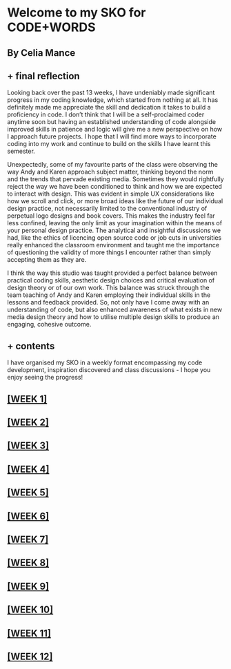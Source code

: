 # Welcome to my SKO for CODE+WORDS
## By Celia Mance

## + final reflection

Looking back over the past 13 weeks, I have undeniably made significant progress in my coding knowledge, which started from nothing at all. It has definitely made me appreciate the skill and dedication it takes to build a proficiency in code. I don’t think that I will be a self-proclaimed coder anytime soon but having an established understanding of code alongside improved skills in patience and logic will give me a new perspective on how I approach future projects. I hope that I will find more ways to incorporate coding into my work and continue to build on the skills I have learnt this semester.

Unexpectedly, some of my favourite parts of the class were observing the way Andy and Karen approach subject matter, thinking beyond the norm and the trends that pervade existing media. Sometimes they would rightfully reject the way we have been conditioned to think and how we are expected to interact with design. This was evident in simple UX considerations like how we scroll and click, or more broad ideas like the future of our individual design practice, not necessarily limited to the conventional industry of perpetual logo designs and book covers. This makes the industry feel far less confined, leaving the only limit as your imagination within the means of your personal design practice. The analytical and insightful discussions we had, like the ethics of licencing open source code or job cuts in universities really enhanced the classroom environment and taught me the importance of questioning the validity of more things I encounter rather than simply accepting them as they are.

I think the way this studio was taught provided a perfect balance between practical coding skills, aesthetic design choices and critical evaluation of design theory or of our own work. This balance was struck through the team teaching of Andy and Karen employing their individual skills in the lessons and feedback provided. So, not only have I come away with an understanding of code, but also enhanced awareness of what exists in new media design theory and how to utilise multiple design skills to produce an engaging, cohesive outcome.


## + contents

I have organised my SKO in a weekly format encompassing my code development, inspiration discovered and class discussions - I hope you enjoy seeing the progress!

## [[WEEK 1]](https://celiamance.github.io/codewords/SKO/WEEK1/)

## [[WEEK 2]](https://celiamance.github.io/codewords/SKO/WEEK2/)

## [[WEEK 3]](https://celiamance.github.io/codewords/SKO/WEEK3/)

## [[WEEK 4]](https://celiamance.github.io/codewords/SKO/WEEK4/)

## [[WEEK 5]](https://celiamance.github.io/codewords/SKO/WEEK5/)

## [[WEEK 6]](https://celiamance.github.io/codewords/SKO/WEEK6/)

## [[WEEK 7]](https://celiamance.github.io/codewords/SKO/WEEK7/)

## [[WEEK 8]](https://celiamance.github.io/codewords/SKO/WEEK8/)

## [[WEEK 9]](https://celiamance.github.io/codewords/SKO/WEEK9/)

## [[WEEK 10]](https://celiamance.github.io/codewords/SKO/WEEK10/)

## [[WEEK 11]](https://celiamance.github.io/codewords/SKO/WEEK11/)

## [[WEEK 12]](https://celiamance.github.io/codewords/SKO/WEEK12/)

